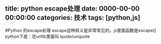 title: python escape处理
date: 0000-00-00 00:00:00
categories: 技术
tags: [python,js]
---

#Python 的escape处理
escape这种转义是非常常见的，js里面函数是escape()
python下是：在urllib里面叫
quote/unquote
